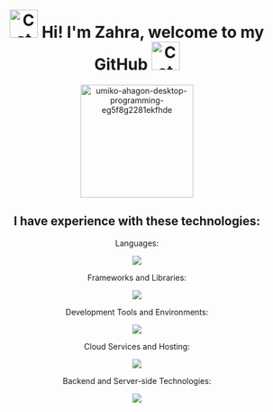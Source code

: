 <h1 align="center">
  <img
    width="50px"
    alt="Cat"
    src="https://user-images.githubusercontent.com/74038190/226127923-0e8b7792-7b3c-462b-951b-63c96ba1a5af.gif"
  />
  Hi! I'm Zahra, welcome to my GitHub
  <img
    width="50px"
    alt="Cat"
    src="https://user-images.githubusercontent.com/74038190/226127923-0e8b7792-7b3c-462b-951b-63c96ba1a5af.gif"
  />
</h1>


<div align="center">
<img 
  width="200px"
  src="https://github.com/zahrabytes/zahrabytes/assets/146145027/a1883792-3538-46db-bd76-ce385e3d7293" alt="umiko-ahagon-desktop-programming-eg5f8g2281ekfhde" style="display: block; margin: auto;">
</div>

<h2 align="center">I have experience with these technologies:</h2>

<p align="center">Languages:</p>
<p align="center">
  <a href="https://skillicons.dev">
    <img src="https://skillicons.dev/icons?i=js,cpp,cs,html,css,mysql,r,python,npm&perline=4" />
  </a>
</p>

<p align="center">Frameworks and Libraries:</p>
<p align="center">
  <a href="https://skillicons.dev">
    <img src="https://skillicons.dev/icons?i=jquery,bootstrap,htmx,dotnet,express,tailwind,react,nextjs&perline=4" />
  </a>
</p>

<p align="center">Development Tools and Environments:</p>
<p align="center">
  <a href="https://skillicons.dev">
    <img src="https://skillicons.dev/icons?i=arduino,autocad,vscode,visualstudio&perline=4" />
  </a>
</p>

<p align="center">Cloud Services and Hosting:</p>
<p align="center">
  <a href="https://skillicons.dev">
    <img src="https://skillicons.dev/icons?i=cloudflare"/>
  </a>
</p>

<p align="center">Backend and Server-side Technologies:</p>
<p align="center">
  <a href="https://skillicons.dev">
    <img src="https://skillicons.dev/icons?i=dotnet,express"/>
  </a>
</p>

<h2></h2>
<!--
**zahrabytes/zahrabytes** is a ✨ _special_ ✨ repository because its `README.md` (this file) appears on your GitHub profile.

Here are some ideas to get you started:

- 🔭 I’m currently working on ...
- 🌱 I’m currently learning ...
- 👯 I’m looking to collaborate on ...
- 🤔 I’m looking for help with ...
- 💬 Ask me about ...
- 📫 How to reach me: ...
- 😄 Pronouns: ...
- ⚡ Fun fact: ...
-->
